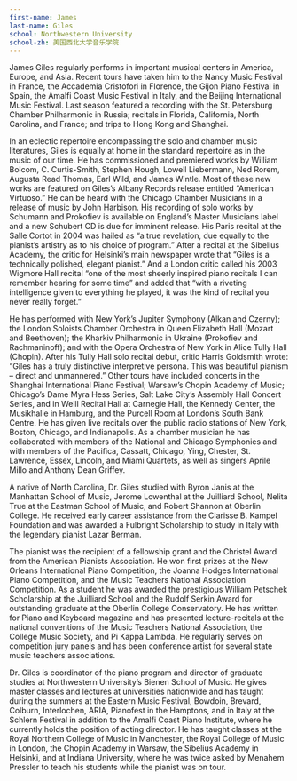 ```yaml
---
first-name: James
last-name: Giles
school: Northwestern University
school-zh: 美国西北大学音乐学院
---
```


James Giles regularly performs in important musical centers in America, Europe, and Asia. Recent tours have taken him to the Nancy Music Festival in France, the Accademia Cristofori in Florence, the Gijon Piano Festival in Spain, the Amalfi Coast Music Festival in Italy, and the Beijing International Music Festival. Last season featured a recording with the St. Petersburg Chamber Philharmonic in Russia; recitals in Florida, California, North Carolina, and France; and trips to Hong Kong and Shanghai.

In an eclectic repertoire encompassing the solo and chamber music literatures, Giles is equally at home in the standard repertoire as in the music of our time. He has commissioned and premiered works by William Bolcom, C. Curtis-Smith, Stephen Hough, Lowell Liebermann, Ned Rorem, Augusta Read Thomas, Earl Wild, and James Wintle.  Most of these new works are featured on Giles’s Albany Records release entitled “American Virtuoso.” He can be heard with the Chicago Chamber Musicians in a release of music by John Harbison. His recording of solo works by Schumann and Prokofiev is available on England’s Master Musicians label and a new Schubert CD is due for imminent release.
His Paris recital at the Salle Cortot in 2004 was hailed as “a true revelation, due equally to the pianist’s artistry as to his choice of program.” After a recital at the Sibelius Academy, the critic for Helsinki’s main newspaper wrote that “Giles is a technically polished, elegant pianist.” And a London critic called his 2003 Wigmore Hall recital  “one of the most sheerly inspired piano recitals I can remember hearing for some time” and added that “with a riveting intelligence given to everything he played, it was the kind of recital you never really forget.”

He has performed with New York’s Jupiter Symphony (Alkan and Czerny); the London Soloists Chamber Orchestra in Queen Elizabeth Hall (Mozart and Beethoven); the Kharkiv Philharmonic in Ukraine (Prokofiev and Rachmaninoff); and with the Opera Orchestra of New York in Alice Tully Hall (Chopin). After his Tully Hall solo recital debut, critic Harris Goldsmith wrote: “Giles has a truly distinctive interpretive persona. This was beautiful pianism – direct and unmannered.” Other tours have included concerts in the Shanghai International Piano Festival; Warsaw’s Chopin Academy of Music; Chicago’s Dame Myra Hess Series, Salt Lake City’s Assembly Hall Concert Series, and in Weill Recital Hall at Carnegie Hall, the Kennedy Center, the Musikhalle in Hamburg, and the Purcell Room at London’s South Bank Centre. He has given live recitals over the public radio stations of New York, Boston, Chicago, and Indianapolis. As a chamber musician he has collaborated with members of the National and Chicago Symphonies and with members of the Pacifica, Cassatt, Chicago, Ying, Chester, St. Lawrence, Essex, Lincoln, and Miami Quartets, as well as singers Aprile Millo and Anthony Dean Griffey.

A native of North Carolina, Dr. Giles studied with Byron Janis at the Manhattan School of Music, Jerome Lowenthal at the Juilliard School, Nelita True at the Eastman School of Music, and Robert Shannon at Oberlin College. He received early career assistance from the Clarisse B. Kampel Foundation and was awarded a Fulbright Scholarship to study in Italy with the legendary pianist Lazar Berman.

The pianist was the recipient of a fellowship grant and the Christel Award from the American Pianists Association. He won first prizes at the New Orleans International Piano Competition, the Joanna Hodges International Piano Competition, and the Music Teachers National Association Competition. As a student he was awarded the prestigious William Petschek Scholarship at the Juilliard School and the Rudolf Serkin Award for outstanding graduate at the Oberlin College Conservatory. He has written for Piano and Keyboard magazine and has presented lecture-recitals at the national conventions of the Music Teachers National Association, the College Music Society, and Pi Kappa Lambda. He regularly serves on competition jury panels and has been conference artist for several state music teachers associations.

Dr. Giles is coordinator of the piano program and director of graduate studies at Northwestern University’s Bienen School of Music. He gives master classes and lectures at universities nationwide and has taught during the summers at the Eastern Music Festival, Bowdoin, Brevard, Colburn, Interlochen, ARIA, Pianofest in the Hamptons, and in Italy at the Schlern Festival in addition to the Amalfi Coast Piano Institute, where he currently holds the position of acting director. He has taught classes at the Royal Northern College of Music in Manchester, the Royal College of Music in London, the Chopin Academy in Warsaw, the Sibelius Academy in Helsinki, and at Indiana University, where he was twice asked by Menahem Pressler to teach his students while the pianist was on tour.
